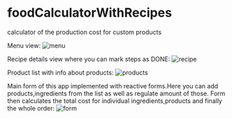 # foodCalculatorWithRecipes
calculator of the production cost for custom products
  
Menu view:
![menu](foodCalculatorWithRecipes/src/assets/screens/screen1menu.png)

Recipe details view where you can mark steps as DONE:
![recipe](foodCalculatorWithRecipes/src/assets/screens/screen2recipe.png)

Product list with info about products:
![products](foodCalculatorWithRecipes/src/assets/screens/screen3products.png)

Main form of this app implemented with reactive forms.Here you can add products,ingredients from the list as well as regulate amount of those. Form then calculates the total cost for individual ingredients,products and finally the whole order:
![form](foodCalculatorWithRecipes/src/assets/screens/screen4form.png)
